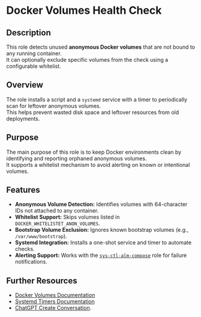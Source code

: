 # Docker Volumes Health Check

## Description

This role detects unused **anonymous Docker volumes** that are not bound to any running container.  
It can optionally exclude specific volumes from the check using a configurable whitelist.

## Overview

The role installs a script and a `systemd` service with a timer to periodically scan for leftover anonymous volumes.  
This helps prevent wasted disk space and leftover resources from old deployments.

## Purpose

The main purpose of this role is to keep Docker environments clean by identifying and reporting orphaned anonymous volumes.  
It supports a whitelist mechanism to avoid alerting on known or intentional volumes.

## Features

- **Anonymous Volume Detection:** Identifies volumes with 64-character IDs not attached to any container.
- **Whitelist Support:** Skips volumes listed in `DOCKER_WHITELISTET_ANON_VOLUMES`.
- **Bootstrap Volume Exclusion:** Ignores known bootstrap volumes (e.g., `/var/www/bootstrap`).
- **Systemd Integration:** Installs a one-shot service and timer to automate checks.
- **Alerting Support:** Works with the [`sys-ctl-alm-compose`](../sys-ctl-alm-compose/README.md) role for failure notifications.

## Further Resources

- [Docker Volumes Documentation](https://docs.docker.com/storage/volumes/)
- [Systemd Timers Documentation](https://www.freedesktop.org/software/systemd/man/systemd.timer.html)
- [ChatGPT Create Conversation](https://chat.openai.com/share/1fa829f1-f001-4111-b1d4-1b2e3d583da2).

